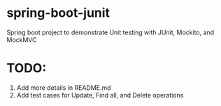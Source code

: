 # spring-boot-junit
Spring boot project to demonstrate Unit testing with JUnit, Mockito, and MockMVC
# TODO: 
1) Add more details in README.md
2) Add test cases for Update, Find all, and Delete operations
